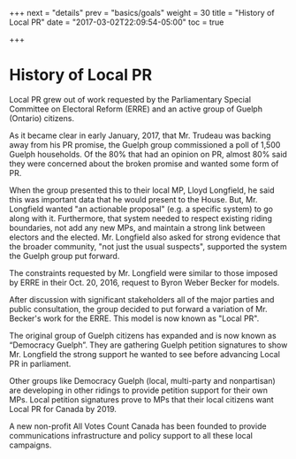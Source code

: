 +++
next = "details"
prev = "basics/goals"
weight = 30
title = "History of Local PR"
date = "2017-03-02T22:09:54-05:00"
toc = true

+++

# History of Local PR

Local PR grew out of work requested by the Parliamentary Special Committee on 
Electoral Reform (ERRE) and an active group of Guelph (Ontario) citizens.

As it became clear in early January, 2017, that Mr. Trudeau was backing away
from his PR promise, the Guelph group commissioned a poll of 1,500 Guelph households.
Of the 80% that had an opinion on PR, almost 80% said they were concerned about the 
broken promise and wanted some form of PR.

When the group presented this to their local MP, Lloyd Longfield, he said
this was important data that he would present to the House.  But, Mr. Longfield
wanted "an actionable proposal" (e.g. a specific system) to go along with
it.  Furthermore, that system needed to respect existing riding boundaries,
not add any new MPs, and maintain a strong link between electors and the elected.
Mr. Longfield also asked for strong evidence that the broader community, "not just
the usual suspects", supported the system the Guelph group put forward.

The constraints requested by Mr. Longfield were similar to those imposed by
ERRE in their Oct. 20, 2016, request to Byron Weber Becker for models.

After discussion with significant stakeholders all of the major parties and
public consultation, the group decided to put forward a variation of Mr. 
Becker's work for the ERRE.  This model is now known as "Local PR".

The original group of Guelph citizens has expanded and is now known as “Democracy Guelph”. They are gathering Guelph petition signatures to show Mr. Longfield the strong support he wanted to see before advancing Local PR in parliament. 

Other groups like Democracy Guelph (local, multi-party and nonpartisan) are developing in other ridings to provide petition support for their own MPs. Local petition signatures prove to MPs that their local citizens want Local PR for Canada by 2019. 

A new non-profit All Votes Count Canada has been founded to provide communications infrastructure and policy support to all these local campaigns.

<!--
As it became clear in early January that Mr. Trudeau was backing away from his PR promise,
a local group of representing citizens from all four major parties requested a meeting January 27th with Liberal MP Lloyd Longfield to show their support for electoral reform, and to ask him to press for a voting system delivering Proportional Representation for Canada by 2019. In advance of the meeting, a poll of the Guelph community was commissioned.  Of the 1,500 households surveyed, 80% had an opinion on PR.  Of those, almost 80% said they were concerned about the broken promise and wanted PR.

When the Guelph group met with Mr. Longfield and presented him with this evidence that the community did in fact want Proportional Representation, he replied that he needed an “actionable proposal”, since there are many PR systems. In other words, he wanted a specific electoral system. Whatever they proposed, he said it needed to respect existing riding boundaries, ensure local MPs were elected, maintain a strong link between the elector and the elected, and not to add more members to the House. (This ruled out the traditional systems of STV (Single Transferable Vote), MMP (Mixed Member Proportional), and even List PR.) 
Longfield further asked the group for strong evidence that the broader community, “not just the usual suspects”, supported whatever actionable system the group was going to put forward.  

The group agreed, and promised they would deliver on both of these requirements so that Mr. Longfield could put an actionable proposal for a new voting system for Canada that makes all votes really count. 

Meanwhile, Byron Weber Becker, a Computer Science faculty member at University of Waterloo, had developed software to model the behaviour of many electoral systems.  He presented this work to the House of Commons Special Committee on Electoral Reform (ERRE) on Oct. 19, 2016. On Oct. 20 the Committee asked him to do some additional work with many
of the same constraints imposed by Mr. Longfield on the Guelph group. Unfortunately, the ERRE didn't have time to consider the results of their request.

Members of the Guelph group discussed the work Byron had done for ERRE and thought that it met Mr. Longfield's requirements.  At a meeting the next day with Frank Valeriote (former Liberal MP), Peter Cameron (longtime NDP member) and Steve Dyck (former Green candidate), it was decided that a variation of this model provided an ideal consensus among them -- and a model that almost everyone else might accept.

Not changing the riding boundaries is a key feature that addresses current political realities. Any system that makes ridings larger results in sitting MPs fighting each other in nomination meetings - which is a non starter.  Also, changing riding boundaries is a difficult task for Elections Canada, and we need a system that can be developed quickly.  Ensuring that the current ridings elected an MP, while creating stronger link to voters preferences is accomplished using a ranked ballot that gathers more information about a voter’s intent across a region.

A few weeks later, David invited the original citizens group and some other key local members of the Liberal, NDP and Green parties to a meeting and proposed they form a civic action group to demonstrate to Mr. Longfield that Guelph is, indeed, behind this proposal. They also laid the foundations for a nationwide push by similar non partisan community-based groups.  They chose to call themselves “Democracy Guelph” and proposed a coalition of groups like themselves across the country, called All Votes Count Canada.  Both Democracy Guelph and All Votes Count Canada are now in energetic motion to advance LPR as a way to make all Canadians votes count.
-->
